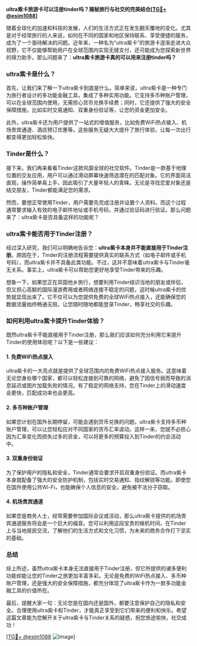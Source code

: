 **ultra紫卡旅游卡可以注册tinder吗？揭秘旅行与社交的完美结合[[TG💪+ @esim1088](https://t.me/s/esim1088)]**

随着全球化的加速和科技的发展，人们的生活方式正在发生翻天覆地的变化。尤其是对于经常旅行的人来说，如何在不同的国家和地区保持联系、享受便捷的服务，成为了一个亟待解决的问题。近年来，一种名为“ultra紫卡”的旅游卡逐渐走进大众视野，它不仅能够帮助用户在全球范围内实现无缝支付，还可能成为您探索新世界的得力助手。那么问题来了：**ultra紫卡旅游卡真的可以用来注册tinder吗？**

### ultra紫卡是什么？

首先，让我们来了解一下ultra紫卡到底是什么。简单来说，ultra紫卡是一种专门为旅行者设计的多功能金融工具，集成了多种实用功能。它支持多币种账户管理，可以在全球范围内使用，无需担心货币兑换手续费；同时，它还提供了强大的安全保障措施，比如实时交易通知、双重身份验证等，让您的资金更加安全。

此外，ultra紫卡还为用户提供了一站式的增值服务，比如免费WiFi热点接入、机场贵宾通道、酒店预订优惠等。这些服务无疑大大提升了旅行体验，让每一次出行都变得更加轻松愉快。

### Tinder是什么？

接下来，我们再来看看Tinder这款风靡全球的社交软件。Tinder是一款基于地理位置的交友应用，用户可以通过滑动屏幕快速筛选潜在的匹配对象。它的界面简洁直观，操作简单易上手，因此吸引了大量年轻人的青睐。无论是寻找恋爱对象还是结交朋友，Tinder都能满足您的需求。

然而，要想正常使用Tinder，用户需要先完成注册并设置个人资料。而这个过程通常要求输入有效的电子邮件地址或手机号码，并通过验证码进行验证。那么问题来了：ultra紫卡是否具备这样的功能呢？

### ultra紫卡能否用于Tinder注册？

经过深入研究，我们可以明确地告诉您：**ultra紫卡本身并不能直接用于Tinder注册**。原因在于，Tinder的注册流程需要提供真实的联系方式（如电子邮件或手机号码），而ultra紫卡并不具备此类功能。不过，这并不意味着ultra紫卡与Tinder毫无关系。事实上，ultra紫卡可以帮助您更好地享受Tinder带来的乐趣。

想象一下，如果您正在异国他乡旅行，想要利用Tinder结识当地的朋友或伴侣，但又担心高额的国际漫游费用或者网络连接不稳定的问题，这时候ultra紫卡的优势就显现出来了。它不仅可以为您提供免费的全球WiFi热点接入，还能确保您的数据流量始终畅通无阻，让您随时随地都能登录Tinder，畅享社交的乐趣。

### 如何利用ultra紫卡提升Tinder体验？

既然ultra紫卡不能直接用于Tinder注册，那么我们应该如何充分利用它来提升Tinder的使用体验呢？以下是一些建议：

#### 1. 免费WiFi热点接入
ultra紫卡的一大亮点就是提供了全球范围内的免费WiFi热点接入服务。这意味着无论您身处哪个国家，都可以轻松连接到可靠的网络，避免了因信号弱而导致的消息延迟或图片加载失败的情况。有了稳定的网络支持，您在Tinder上的滑动速度会更快，匹配成功率也会更高。

#### 2. 多币种账户管理
如果您计划在国外长期停留，可能会遇到货币兑换的问题。ultra紫卡支持多币种账户管理，可以让您轻松应对不同国家的货币汇率波动。这样一来，您就不必担心因为汇率变化而损失过多的资金，可以将更多的预算投入到Tinder的约会活动中。

#### 3. 双重身份验证
为了保护用户的隐私和安全，Tinder通常会要求开启双重身份验证。而ultra紫卡本身就配备了强大的安全防护机制，包括实时交易通知、指纹解锁等功能。即使您在国外使用公共Wi-Fi，也能确保个人信息的安全，避免被不法分子窃取。

#### 4. 机场贵宾通道
如果您是商务人士，经常需要参加国际会议或活动，那么ultra紫卡提供的机场贵宾通道服务将会是一个巨大的福音。您可以利用这段宝贵的候机时间，在Tinder上与当地居民交流，了解他们的生活方式和文化习惯，为未来的商务合作打下坚实的基础。

### 总结

综上所述，虽然ultra紫卡本身无法直接用于Tinder注册，但它所提供的诸多便利功能却能让您的Tinder之旅更加丰富多彩。无论是免费的WiFi热点接入、多币种账户管理，还是强大的安全保障措施，都充分体现了ultra紫卡作为一款多功能金融工具的价值所在。

最后，提醒大家一句：无论您是在国内还是国外，都要注意保护自己的隐私和安全。合理使用ultra紫卡和Tinder，才能真正享受到它们带来的便利和快乐。希望这篇文章能为您解开关于ultra紫卡与Tinder关系的疑惑，祝您旅途愉快，社交成功！

[[TG💪+ @esim1088](https://t.me/s/esim1088) ![Image](https://i.postimg.cc/4NQfJmqS/Snipaste-2025-05-13-00-14-12.png)]